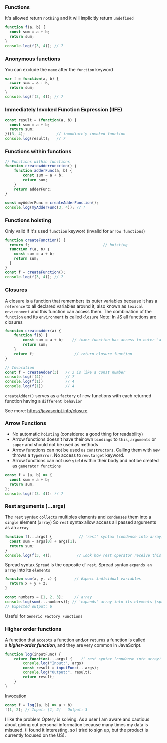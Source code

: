 
### Functions
It's allowed return `nothing` and it will implicitly return `undefined`
```javascript
function f(a, b) {
  const sum = a + b;
  return sum;
}
console.log(f(3, 4)); // 7
```


### Anonymous functions
You can exclude the `name` after the `function` keyword
```javascript
var f = function(a, b) {
  const sum = a + b;
  return sum;
}
console.log(f(3, 4)); // 7
```


### Immediately Invoked Function Expression (IIFE)
```javascript
const result = (function(a, b) {
  const sum = a + b;
  return sum;
})(3, 4);              // inmodiately invoked function
console.log(result);   // 7
```

### Functions within functions

```js
// Functions within functions
function createAdderFunction() {
	function adderFunc(a, b) {
		const sum = a + b;
		return sum;
	}
	return adderFunc;
}

const myAdderFunc = createAdderFunction();
console.log(myAdderFunc(3, 4)); // 7
```


### Functions hoisting
Only valid if it's used `function` keyword (invalid for `arrow functions`)

```javascript
function createFunction() {
  return f;                                 // hoisting
  function f(a, b) {
    const sum = a + b;
    return sum;
  }
}
const f = createFunction();
console.log(f(3, 4)); // 7
```

### Closures
A closure is a function that remembers its outer variables because it has a `reference` to all declared variables around it, also known as `lexical environment` and this function can access them.
The combination of the `function` and its `environment` is called `closure`
Note: In JS all functions are closures

```js
function createAdder(a) {
	function f(b) {
		const sum = a + b;    // inner function has access to outer 'a'
		return sum;
	}
	return f;                  // return closure function
}

// Invocation
const f = createAdder(3)   // 3 is like a const number
console.log(f(4))          // 7
console.log(f(1))          // 4
console.log(f(1))          // 4
```

`createAdder()` serves as a `factory` of new functions with each returned function having a `different behavior`

See more: https://javascript.info/closure

### Arrow Functions
- No automatic `hoisting` (considered a good thing for readability)
- Arrow functions doesn't have their own `bindings` to `this`, `arguments` or `super` and should not be used as methods
- Arrow functions can not be used as `constructors`. Calling them with `new` throws a `TypeError`. No access to `new.target` keyword.
- Arrow functions can not use `yield` within their body and not be created as `generator functions`
```javascript
const f = (a, b) => {
  const sum = a + b;
  return sum;
};
console.log(f(3, 4)); // 7
```


### Rest arguments (...args)
The `rest` syntax `collects` multiples elements and `condenses` them into a `single` element (`array`)
So `rest` syntax allow access all passed arguments as an `array`

```javascript
function f(...args) {            // 'rest' syntax (condense into array)
  const sum = args[0] + args[1];
  return sum;
}
console.log(f(3, 4));           // Look how rest operator receive this
```

Spread syntax
`Spread` is the opposite of `rest`.  Spread syntax `expands an array`  into its `elements`
```js
function sum(x, y, z) {        // Expect individual variables
  return x + y + z;
}

const numbers = [1, 2, 3];     // array
console.log(sum(...numbers)); // 'expands' array into its elements (spread)
// Expected output: 6
```

Useful for `Generic Factory Functions`

### Higher order functions
A function that `accepts` a function and/or `returns` a function is called a _**higher-order function**_, and they are very common in JavaScript.
```js
function log(inputFunc) {
	return function(...args) {    // rest syntax (condense into array)
		console.log("Input:", args);
		const result = inputFunc(...args);
		console.log("Output:", result);
		return result;
	}
}
```

Invocation
```js
const f = log((a, b) => a + b)
f(1, 2); // Input: [1, 2]   Output: 3
```


I like the problem Optery is solving. As a user I am aware and cautious about giving out personal information because many times my data is misused. (I found it interesting, so I tried to sign up, but the product is currently focused on the US).